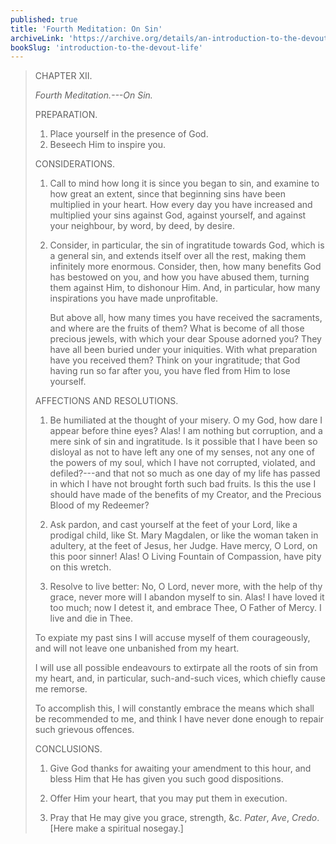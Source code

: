 ```yaml
---
published: true
title: 'Fourth Meditation: On Sin'
archiveLink: 'https://archive.org/details/an-introduction-to-the-devout-life/page/23?view=theater'
bookSlug: 'introduction-to-the-devout-life'
---
```


> CHAPTER XII.
>
> *Fourth Meditation.---On Sin.*
>
> PREPARATION.
>
> 1. Place yourself in the presence of God.
> 2. Beseech Him to inspire you.
>
> CONSIDERATIONS.
>
> 1. Call to mind how long it is since you began to sin, and examine to how great an extent, since that beginning sins have been multiplied in your heart. How every day you have increased and multiplied your sins against God, against yourself, and against your neighbour, by word, by deed, by desire.
>
> 2. Consider, in particular, the sin of ingratitude towards God, which is a general sin, and extends itself over all the rest, making them infinitely more enormous. Consider, then, how many benefits God has bestowed on you, and how you have abused them, turning them against Him, to dishonour Him. And, in particular, how many inspirations you have made unprofitable.
>
>    But above all, how many times you have received the sacraments, and where are the fruits of them? What is become of all those precious jewels, with which your dear Spouse adorned you? They have all been buried under your iniquities. With what preparation have you received them? Think on your ingratitude; that God having run so far after you, you have fled from Him to lose yourself.
>
> AFFECTIONS AND RESOLUTIONS.
>
> 1. Be humiliated at the thought of your misery. O my God, how dare I appear before thine eyes? Alas! I am nothing but corruption, and a mere sink of sin and ingratitude. Is it possible that I have been so disloyal as not to have left any one of my senses, not any one of the powers of my soul, which I have not corrupted, violated, and defiled?---and that not so much as one day of my life has passed in which I have not brought forth such bad fruits. Is this the use I should have made of the benefits of my Creator, and the Precious Blood of my Redeemer?
>
> 2. Ask pardon, and cast yourself at the feet of your Lord, like a prodigal child, like St. Mary Magdalen, or like the woman taken in adultery, at the feet of Jesus, her Judge. Have mercy, O Lord, on this poor sinner! Alas! O Living Fountain of Compassion, have pity on this wretch.
>
> 3. Resolve to live better: No, O Lord, never more, with the help of thy grace, never more will I abandon myself to sin. Alas! I have loved it too much; now I detest it, and embrace Thee, O Father of Mercy. I live and die in Thee.
>
> To expiate my past sins I will accuse myself of them courageously, and will not leave one unbanished from my heart.
>
> I will use all possible endeavours to extirpate all the roots of sin from my heart, and, in particular, such-and-such vices, which chiefly cause me remorse.
>
> To accomplish this, I will constantly embrace the means which shall be recommended to me, and think I have never done enough to repair such grievous offences.
>
> CONCLUSIONS.
>
> 1. Give God thanks for awaiting your amendment to this hour, and bless Him that He has given you such good dispositions.
>
> 2. Offer Him your heart, that you may put them ìn execution.
>
> 3. Pray that He may give you grace, strength, &c. *Pater*, *Ave*, *Credo*. [Here make a spiritual nosegay.]